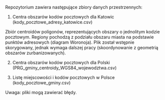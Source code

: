 Repozytorium zawiera następujące zbiory danych przestrzennych: 

1. Centra obszarów kodów pocztowych dla Katowic (kody_pocztowe_adresy_katowice.csv)

Zbiór centroidów poligonów, reprezentujących obszary o jednolitym kodzie pocztowym. Regiony pochodzą z podziału obszaru miasta na podstawie punktów adresowych (diagram Woronoja). Plik został wstępnie skorygowany, jednak wymaga dalszej pracy (skoordynowanie z geometrią obszarów zurbanizowanych).

2. Centra obszarów kodów pocztowych dla Polski (PRG_gminy_centroidy_WGS84_wojewodztwa.csv)

3. Listę miejscowości i kodów pocztowych w Polsce (kody_pocztowe_gminy.csv)

Uwaga: pliki mogą zawierać błędy.
